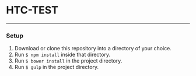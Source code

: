 # HTC-TEST
***
### Setup
1. Download or clone this repository into a directory of your choice.
2. Run `$ npm install` inside that directory. 
3. Run `$ bower install` in the project directory.
4. Run `$ gulp` in the project directory.
